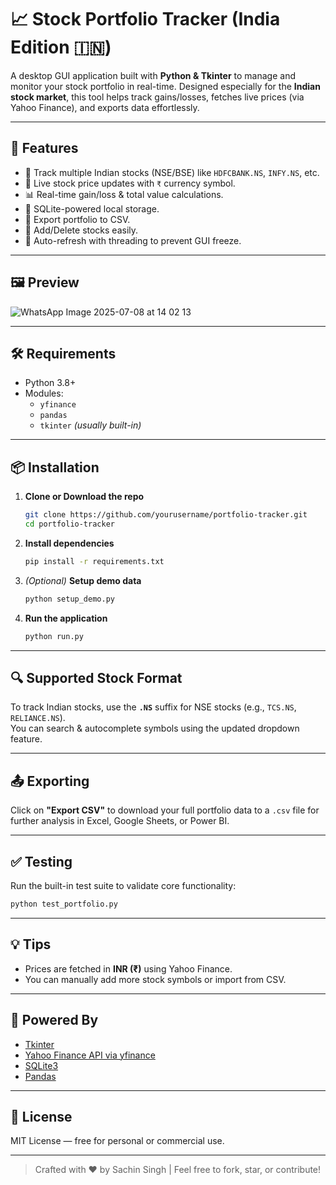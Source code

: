 # 📈 Stock Portfolio Tracker (India Edition 🇮🇳)

A desktop GUI application built with **Python & Tkinter** to manage and monitor your stock portfolio in real-time. Designed especially for the **Indian stock market**, this tool helps track gains/losses, fetches live prices (via Yahoo Finance), and exports data effortlessly.

---

## 🔧 Features

- 🏦 Track multiple Indian stocks (NSE/BSE) like `HDFCBANK.NS`, `INFY.NS`, etc.
- 💸 Live stock price updates with `₹` currency symbol.
- 📊 Real-time gain/loss & total value calculations.
- 🧾 SQLite-powered local storage.
- 📁 Export portfolio to CSV.
- 🧹 Add/Delete stocks easily.
- 🚀 Auto-refresh with threading to prevent GUI freeze.

---

## 🖼️ Preview

![WhatsApp Image 2025-07-08 at 14 02 13](https://github.com/user-attachments/assets/52d3c5d9-7edd-4cc0-94db-005e080930ff)

---

## 🛠️ Requirements

- Python 3.8+
- Modules:
  - `yfinance`
  - `pandas`
  - `tkinter` *(usually built-in)*

---

## 📦 Installation

1. **Clone or Download the repo**
   ```bash
   git clone https://github.com/yourusername/portfolio-tracker.git
   cd portfolio-tracker
   ```

2. **Install dependencies**
   ```bash
   pip install -r requirements.txt
   ```

3. *(Optional)* **Setup demo data**
   ```bash
   python setup_demo.py
   ```

4. **Run the application**
   ```bash
   python run.py
   ```

---

## 🔍 Supported Stock Format

To track Indian stocks, use the **`.NS`** suffix for NSE stocks (e.g., `TCS.NS`, `RELIANCE.NS`).  
You can search & autocomplete symbols using the updated dropdown feature.

---

## 📤 Exporting

Click on **"Export CSV"** to download your full portfolio data to a `.csv` file for further analysis in Excel, Google Sheets, or Power BI.

---

## ✅ Testing

Run the built-in test suite to validate core functionality:
```bash
python test_portfolio.py
```

---

## 💡 Tips

- Prices are fetched in **INR (₹)** using Yahoo Finance.
- You can manually add more stock symbols or import from CSV.

---

## 🧠 Powered By

- [Tkinter](https://docs.python.org/3/library/tkinter.html)
- [Yahoo Finance API via yfinance](https://pypi.org/project/yfinance/)
- [SQLite3](https://www.sqlite.org/index.html)
- [Pandas](https://pandas.pydata.org/)

---

## 📃 License

MIT License — free for personal or commercial use.

---

> Crafted with ❤️ by Sachin Singh | Feel free to fork, star, or contribute!

